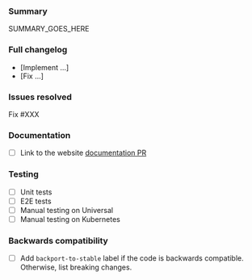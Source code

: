 ### Summary

SUMMARY_GOES_HERE

### Full changelog

* [Implement ...]
* [Fix ...]

### Issues resolved

Fix #XXX

### Documentation

- [ ] Link to the website [documentation PR](https://github.com/kumahq/kuma-website/pull/XXX)

### Testing

- [ ] Unit tests
- [ ] E2E tests
- [ ] Manual testing on Universal
- [ ] Manual testing on Kubernetes 

### Backwards compatibility

- [ ] Add `backport-to-stable` label if the code is backwards compatible. Otherwise, list breaking changes.
